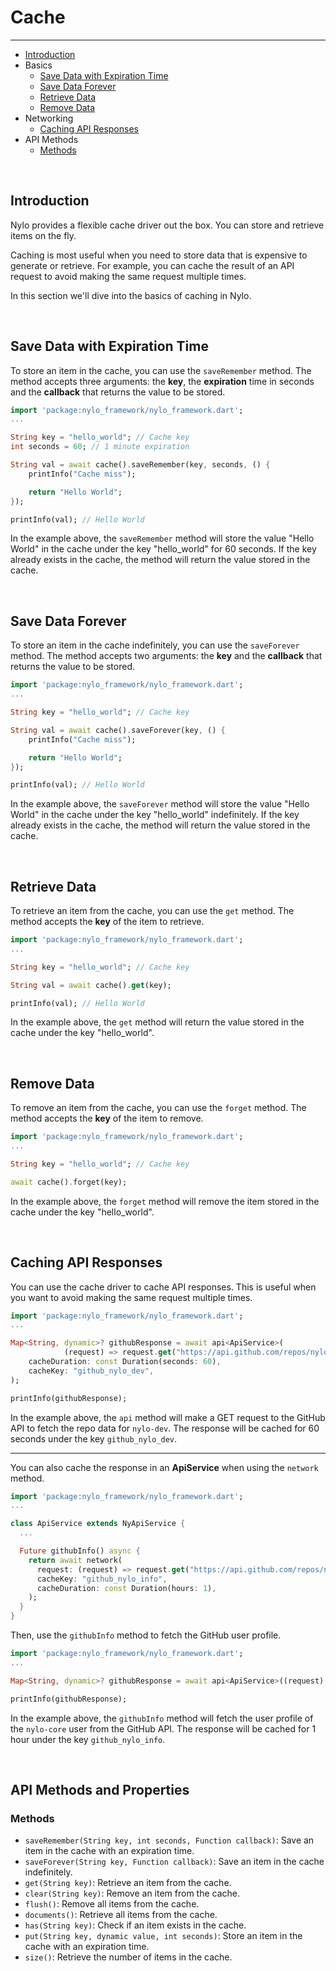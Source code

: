 # Cache

---

<a name="section-1"></a>
- [Introduction](#introduction "Introduction")
- Basics
    - [Save Data with Expiration Time](#save-data-with-expiration-time "Save Data with expiration time")
    - [Save Data Forever](#save-data-forever "Save Data Forever")
    - [Retrieve Data](#retrieve-data "Retrieve Data")
    - [Remove Data](#remove-data "Remove Data")
- Networking
    - [Caching API Responses](#caching-api-responses "Caching API Responses")
- API Methods
    - [Methods](#methods "Methods")

<div id="introduction"></div>
<br>

## Introduction

Nylo provides a flexible cache driver out the box. You can store and retrieve items on the fly.

Caching is most useful when you need to store data that is expensive to generate or retrieve. For example, you can cache the result of an API request to avoid making the same request multiple times.

In this section we'll dive into the basics of caching in Nylo.


<div id="save-data-with-expiration-time"></div>
<br>

## Save Data with Expiration Time

To store an item in the cache, you can use the `saveRemember` method. The method accepts three arguments: the **key**, the **expiration** time in seconds and the **callback** that returns the value to be stored.

```dart
import 'package:nylo_framework/nylo_framework.dart';
...

String key = "hello_world"; // Cache key
int seconds = 60; // 1 minute expiration

String val = await cache().saveRemember(key, seconds, () {
    printInfo("Cache miss");

    return "Hello World";
});

printInfo(val); // Hello World
```

In the example above, the `saveRemember` method will store the value "Hello World" in the cache under the key "hello_world" for 60 seconds. If the key already exists in the cache, the method will return the value stored in the cache.

<div id="save-data-forever"></div>
<br>

## Save Data Forever

To store an item in the cache indefinitely, you can use the `saveForever` method. The method accepts two arguments: the **key** and the **callback** that returns the value to be stored.

```dart
import 'package:nylo_framework/nylo_framework.dart';
...

String key = "hello_world"; // Cache key

String val = await cache().saveForever(key, () {
    printInfo("Cache miss");

    return "Hello World";
});

printInfo(val); // Hello World
```

In the example above, the `saveForever` method will store the value "Hello World" in the cache under the key "hello_world" indefinitely. If the key already exists in the cache, the method will return the value stored in the cache.


<div id="retrieve-data"></div>
<br>

## Retrieve Data

To retrieve an item from the cache, you can use the `get` method. The method accepts the **key** of the item to retrieve.

```dart
import 'package:nylo_framework/nylo_framework.dart';
...

String key = "hello_world"; // Cache key

String val = await cache().get(key);

printInfo(val); // Hello World
```

In the example above, the `get` method will return the value stored in the cache under the key "hello_world".

<div id="remove-data"></div>
<br>

## Remove Data

To remove an item from the cache, you can use the `forget` method. The method accepts the **key** of the item to remove.

```dart
import 'package:nylo_framework/nylo_framework.dart';
...

String key = "hello_world"; // Cache key

await cache().forget(key);
```

In the example above, the `forget` method will remove the item stored in the cache under the key "hello_world".

<div id="caching-api-responses"></div>
<br>

## Caching API Responses

You can use the cache driver to cache API responses. This is useful when you want to avoid making the same request multiple times.

```dart
import 'package:nylo_framework/nylo_framework.dart';
...

Map<String, dynamic>? githubResponse = await api<ApiService>(
            (request) => request.get("https://api.github.com/repos/nylo-core/nylo"),
    cacheDuration: const Duration(seconds: 60),
    cacheKey: "github_nylo_dev",
);

printInfo(githubResponse);
```

In the example above, the `api` method will make a GET request to the GitHub API to fetch the repo data for `nylo-dev`. The response will be cached for 60 seconds under the key `github_nylo_dev`.

---

You can also cache the response in an **ApiService** when using the `network` method.

```dart
import 'package:nylo_framework/nylo_framework.dart';
...

class ApiService extends NyApiService {
  ...

  Future githubInfo() async {
    return await network(
      request: (request) => request.get("https://api.github.com/repos/nylo-core/nylo"),
      cacheKey: "github_nylo_info",
      cacheDuration: const Duration(hours: 1),
    );
  }
}
```

Then, use the `githubInfo` method to fetch the GitHub user profile.

```dart
import 'package:nylo_framework/nylo_framework.dart';
...

Map<String, dynamic>? githubResponse = await api<ApiService>((request) => request.githubInfo());

printInfo(githubResponse);
```

In the example above, the `githubInfo` method will fetch the user profile of the `nylo-core` user from the GitHub API. The response will be cached for 1 hour under the key `github_nylo_info`.

<div id="methods"></div>
<br>

## API Methods and Properties

### Methods

- `saveRemember(String key, int seconds, Function callback)`: Save an item in the cache with an expiration time.
- `saveForever(String key, Function callback)`: Save an item in the cache indefinitely.
- `get(String key)`: Retrieve an item from the cache.
- `clear(String key)`: Remove an item from the cache.
- `flush()`: Remove all items from the cache.
- `documents()`: Retrieve all items from the cache.
- `has(String key)`: Check if an item exists in the cache.
- `put(String key, dynamic value, int seconds)`: Store an item in the cache with an expiration time.
- `size()`: Retrieve the number of items in the cache.
